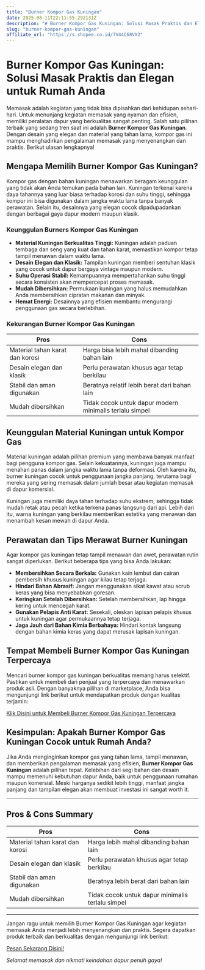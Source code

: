 ```yaml
---
title: "Burner Kompor Gas Kuningan"
date: 2025-08-11T22:11:55.292131Z
description: "# Burner Kompor Gas Kuningan: Solusi Masak Praktis dan Elegan untuk Rumah Anda..."
slug: "burner-kompor-gas-kuningan"
affiliate_url: "https://s.shopee.co.id/7V44C68VX2"
---
```

# Burner Kompor Gas Kuningan: Solusi Masak Praktis dan Elegan untuk Rumah Anda

Memasak adalah kegiatan yang tidak bisa dipisahkan dari kehidupan sehari-hari. Untuk menunjang kegiatan memasak yang nyaman dan efisien, memiliki peralatan dapur yang berkualitas sangat penting. Salah satu pilihan terbaik yang sedang tren saat ini adalah **Burner Kompor Gas Kuningan**. Dengan desain yang elegan dan material yang tahan lama, kompor gas ini mampu menghadirkan pengalaman memasak yang menyenangkan dan praktis. Berikut ulasan lengkapnya!

## Mengapa Memilih Burner Kompor Gas Kuningan?

Kompor gas dengan bahan kuningan menawarkan beragam keunggulan yang tidak akan Anda temukan pada bahan lain. Kuningan terkenal karena daya tahannya yang luar biasa terhadap korosi dan suhu tinggi, sehingga kompor ini bisa digunakan dalam jangka waktu lama tanpa banyak perawatan. Selain itu, desainnya yang elegan cocok dipadupadankan dengan berbagai gaya dapur modern maupun klasik.

### Keunggulan Burners Kompor Gas Kuningan

- **Material Kuningan Berkualitas Tinggi:** Kuningan adalah paduan tembaga dan seng yang kuat dan tahan karat, memastikan kompor tetap tampil menawan dalam waktu lama.
- **Desain Elegan dan Klasik:** Tampilan kuningan memberi sentuhan klasik yang cocok untuk dapur bergaya vintage maupun modern.
- **Suhu Operasi Stabil:** Kemampuannya mempertahankan suhu tinggi secara konsisten akan mempercepat proses memasak.
- **Mudah Dibersihkan:** Permukaan kuningan yang halus memudahkan Anda membersihkan cipratan makanan dan minyak.
- **Hemat Energi:** Desainnya yang efisien membantu mengurangi penggunaan gas secara berlebihan.

### Kekurangan Burner Kompor Gas Kuningan

| Pros | Cons |
|-------|-------|
| Material tahan karat dan korosi | Harga bisa lebih mahal dibanding bahan lain |
| Desain elegan dan klasik | Perlu perawatan khusus agar tetap berkilau |
| Stabil dan aman digunakan | Beratnya relatif lebih berat dari bahan lain |
| Mudah dibersihkan | Tidak cocok untuk dapur modern minimalis terlalu simpel |

## Keunggulan Material Kuningan untuk Kompor Gas

Material kuningan adalah pilihan premium yang membawa banyak manfaat bagi pengguna kompor gas. Selain kekuatannya, kuningan juga mampu menahan panas dalam jangka waktu lama tanpa deformasi. Oleh karena itu, burner kuningan cocok untuk penggunaan jangka panjang, terutama bagi mereka yang sering memasak dalam jumlah besar atau kegiatan memasak di dapur komersial.

Kuningan juga memiliki daya tahan terhadap suhu ekstrem, sehingga tidak mudah retak atau pecah ketika terkena panas langsung dari api. Lebih dari itu, warna kuningan yang berkilau memberikan estetika yang menawan dan menambah kesan mewah di dapur Anda.

## Perawatan dan Tips Merawat Burner Kuningan

Agar kompor gas kuningan tetap tampil menawan dan awet, perawatan rutin sangat diperlukan. Berikut beberapa tips yang bisa Anda lakukan:

- **Membersihkan Secara Berkala:** Gunakan kain lembut dan cairan pembersih khusus kuningan agar kilau tetap terjaga.
- **Hindari Bahan Abrasif:** Jangan menggunakan sikat kawat atau scrub keras yang bisa menyebabkan goresan.
- **Keringkan Setelah Dibersihkan:** Setelah membersihkan, lap hingga kering untuk mencegah karat.
- **Gunakan Pelapis Anti Karat:** Sesekali, oleskan lapisan pelapis khusus untuk kuningan agar permukaannya tetap terjaga.
- **Jaga Jauh dari Bahan Kimia Berbahaya:** Hindari kontak langsung dengan bahan kimia keras yang dapat merusak lapisan kuningan.

## Tempat Membeli Burner Kompor Gas Kuningan Terpercaya

Mencari burner kompor gas kuningan berkualitas memang harus selektif. Pastikan untuk membeli dari penjual yang terpercaya dan menawarkan produk asli. Dengan banyaknya pilihan di marketplace, Anda bisa mengunjungi link berikut untuk mendapatkan produk dengan kualitas terjamin:

[Klik Disini untuk Membeli Burner Kompor Gas Kuningan Terpercaya](https://s.shopee.co.id/7V44C68VX2)

## Kesimpulan: Apakah Burner Kompor Gas Kuningan Cocok untuk Rumah Anda?

Jika Anda menginginkan kompor gas yang tahan lama, tampil menawan, dan memberikan pengalaman memasak yang efisien, **Burner Kompor Gas Kuningan** adalah pilihan tepat. Kelebihan dari segi bahan dan desain mampu memenuhi kebutuhan dapur Anda, baik untuk penggunaan rumahan maupun komersial. Meski harganya sedikit lebih tinggi, manfaat jangka panjang dan tampilan elegan akan membuat investasi ini sangat worth it.

---

## Pros & Cons Summary

| **Pros** | **Cons** |
|-------------|--------------|
| Material tahan karat dan korosi | Harga lebih mahal dibanding bahan lain |
| Desain elegan dan klasik | Perlu perawatan khusus agar tetap berkilau |
| Stabil dan aman digunakan | Beratnya lebih berat dari bahan lain |
| Mudah dibersihkan | Tidak cocok untuk dapur minimalis terlalu simpel |

---

Jangan ragu untuk memilih Burner Kompor Gas Kuningan agar kegiatan memasak Anda menjadi lebih menyenangkan dan praktis. Segera dapatkan produk terbaik dan berkualitas dengan mengunjungi link berikut:

[Pesan Sekarang Disini!](https://s.shopee.co.id/7V44C68VX2)

*Selamat memasak dan nikmati keindahan dapur penuh gaya!*